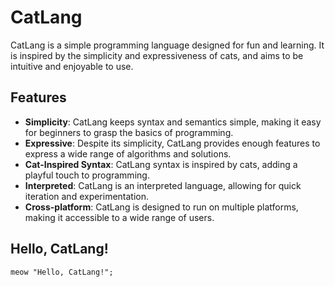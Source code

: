 # CatLang

CatLang is a simple programming language designed for fun and learning. It is inspired by the simplicity and expressiveness of cats, and aims to be intuitive and enjoyable to use.

## Features

- **Simplicity**: CatLang keeps syntax and semantics simple, making it easy for beginners to grasp the basics of programming.
- **Expressive**: Despite its simplicity, CatLang provides enough features to express a wide range of algorithms and solutions.
- **Cat-Inspired Syntax**: CatLang syntax is inspired by cats, adding a playful touch to programming.
- **Interpreted**: CatLang is an interpreted language, allowing for quick iteration and experimentation.
- **Cross-platform**: CatLang is designed to run on multiple platforms, making it accessible to a wide range of users.

## Hello, CatLang!

```catlang
meow "Hello, CatLang!";
